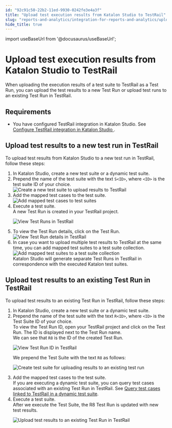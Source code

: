 ```yaml
---
id: "92c91c50-22b2-11ed-9930-0242fe3e4a3f"
title: "Upload test execution results from Katalon Studio to TestRail"
slug: "reports-and-analytics/integration-for-reports-and-analytics/upload-test-execution-results-from-katalon-studio-to-testrail"
hide_title: true
---
```

import useBaseUrl from '@docusaurus/useBaseUrl';


# <a id="id_7" class="anchor_top_offset"/><a id="ariaid-title1" class="anchor_top_offset"/>Upload test execution results from <span xmlns="http://www.w3.org/1999/xhtml" className="ph">Katalon Studio</span>  to TestRail

<p xmlns="http://www.w3.org/1999/xhtml" className="p">When uploading the execution results of a test suite to TestRail as a Test Run, you can upload the test results to  a new Test Run or upload test runs to an existing Test Run in TestRail.</p> 

## Requirements

<div xmlns="http://www.w3.org/1999/xhtml" className="p"><ul className="ul"><li className="li"><p className="p">You have configured TestRail integration in <span className="ph">Katalon Studio</span>. See <a className="xref" href="/docs/test-management/integration-for-test-management/configure-testrail-integration-in-katalon-studio">Configure TestRail integration in <span className="ph">Katalon Studio</span> </a>.</p></li></ul></div>

## <a id="task-2450" class="anchor_top_offset"/>Upload test results to a new test run in TestRail

<section xmlns="http://www.w3.org/1999/xhtml" className="section context">To upload test results from <span className="ph">Katalon Studio</span> to a  new test run in TestRail,  follow these steps:</section> 
<ol xmlns="http://www.w3.org/1999/xhtml" className="ol steps"><li className="li step stepexpand"><span className="ph cmd">In <span className="ph">Katalon Studio</span>, create a new test suite or a dynamic test suite.</span></li><li className="li step stepexpand"><span className="ph cmd">Prepend the name of the test suite with the text <code className="ph codeph">S&lt;ID&gt;</code>, where <code className="ph codeph">&lt;ID&gt;</code> is the test suite ID of your choice.</span><div className="itemgroup stepxmp"><img className="image" src={useBaseUrl("/92cd6210-22b2-11ed-9930-0242fe3e4a3f.png")} alt="Create a new test suite to upload results to TestRail" /></div></li><li className="li step stepexpand"><span className="ph cmd">Add the mapped test cases to the test suite.</span><div className="itemgroup stepxmp"><img className="image" src={useBaseUrl("/92ccece0-22b2-11ed-9930-0242fe3e4a3f.png")} alt="Add mapped test cases to test suites" /></div></li><li className="li step stepexpand"><span className="ph cmd">Execute a test suite.</span><div className="itemgroup stepresult">A new Test Run is created in your TestRail project.<p className="p"><img className="image" src={useBaseUrl("/92cc77b0-22b2-11ed-9930-0242fe3e4a3f.png")} alt="View Test Runs in TestRail" /></p></div></li><li className="li step stepexpand"><span className="ph cmd">To view the Test Run details, click on the Test Run.</span><div className="itemgroup info"><img className="image" src={useBaseUrl("/92cc0280-22b2-11ed-9930-0242fe3e4a3f.png")} alt="View Test Run details in TestRail" /></div></li><li className="li step stepexpand"><span className="ph cmd">In case you want to upload multiple test results to TestRail at the same time, you can add mapped  test suites to a test suite collection.</span><div className="itemgroup stepxmp"><img className="image" src={useBaseUrl("/92cb6640-22b2-11ed-9930-0242fe3e4a3f.png")} alt="Add mapped test suites to a test suite collection" /></div><div className="itemgroup stepresult"><span className="ph">Katalon Studio</span> will generate separate Test Runs in TestRail in correspondence with the executed Katalon test suites.</div></li></ol> 

## <a id="task-2450" class="anchor_top_offset"/>Upload  test results to an existing Test Run in TestRail

<section xmlns="http://www.w3.org/1999/xhtml" className="section context">To upload test results to  an existing Test Run in TestRail, follow these steps:</section> 
<ol xmlns="http://www.w3.org/1999/xhtml" className="ol steps"><li className="li step stepexpand"><span className="ph cmd">In <span className="ph">Katalon Studio</span>, create a new test suite or a dynamic test suite.</span></li><li className="li step stepexpand"><span className="ph cmd">Prepend the name of the test suite with the text <code className="ph codeph">R&lt;ID&gt;</code>, where <code className="ph codeph">&lt;ID&gt;</code> is the <span className="ph uicontrol">Test Suite ID</span> of your choice.</span><div className="itemgroup info">To view the <span className="ph uicontrol">Test Run ID</span>, open your TestRail project and click on the Test Run. The ID is displayed next to the Test Run name.</div><div className="itemgroup stepxmp">We can see that  <code className="ph codeph">R8</code> is the ID of the created Test Run.<p className="p"><img className="image" src={useBaseUrl("/92cfac00-22b2-11ed-9930-0242fe3e4a3f.png")} alt="View Test Run ID in TestRail" /></p><p className="p">We prepend the Test Suite with the text <code className="ph codeph">R8</code> as follows:</p><p className="p"><img className="image" src={useBaseUrl("/92d180c0-22b2-11ed-9930-0242fe3e4a3f.png")} alt="Create test suite for uploading results to an existing test run" /></p></div></li><li className="li step stepexpand"><span className="ph cmd">Add the mapped test cases to the test suite.</span><div className="itemgroup info">If you are executing a dynamic test suite, you can query test cases associated with an existing Test Run in TestRail. See <a className="xref" href="/docs/test-management/integration-for-test-management/query-test-cases-linked-to-testrail-in-a-dynamic-test-suite">Query test cases linked to TestRail in a dynamic test suite</a>.</div></li><li className="li step stepexpand"><span className="ph cmd">Execute a test suite.</span><div className="itemgroup stepxmp">After we execute the Test Suite, the <span className="ph uicontrol">R8</span> Test Run is updated with new test results.<p className="p"><img className="image" src={useBaseUrl("/92d10b90-22b2-11ed-9930-0242fe3e4a3f.png")} alt="Upload test results to an existing Test Run in TestRail" /></p></div></li></ol> 
